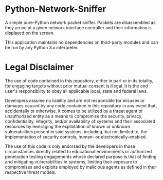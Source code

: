 # Python-Network-Sniffer
A simple pure-Python network packet sniffer. Packets are disassembled as they arrive at a given network interface controller and their information is displayed on the screen.

This application maintains no dependencies on third-party modules and can be run by any Python 3.x interpreter.

# Legal Disclaimer
The use of code contained in this repository, either in part or in its totality, for engaging targets without prior mutual consent is illegal. It is the end user's responsibility to obey all applicable local, state and federal laws.

Developers assume no liability and are not responsible for misuses or damages caused by any code contained in this repository in any event that, accidentally or otherwise, it comes to be utilized by a threat agent or unauthorized entity as a means to compromise the security, privacy, confidentiality, integrity, and/or availability of systems and their associated resources by leveraging the exploitation of known or unknown vulnerabilities present in said systems, including, but not limited to, the implementation of security controls, human- or electronically-enabled.

The use of this code is only endorsed by the developers in those circumstances directly related to educational environments or authorized penetration testing engagements whose declared purpose is that of finding and mitigating vulnerabilities in systems, limiting their exposure to compromises and exploits employed by malicious agents as defined in their respective threat models.

